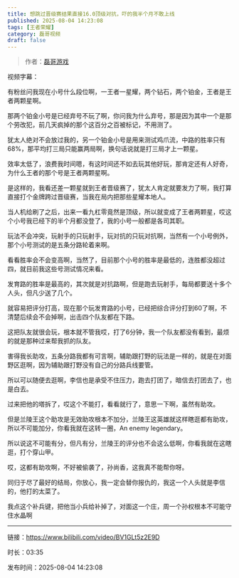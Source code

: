 ```yaml
---
title: 想跳过晋级赛结果直接16.0顶级对抗，吓的我半个月不敢上线
published: 2025-08-04 14:23:08
tags: [王者荣耀]
category: 磊哥视频
draft: false
---
```



> 作者：[磊哥游戏](https://space.bilibili.com/268941858?spm_id_from=333.788.upinfo.head.click)

视频字幕：

有粉丝问我现在小号什么段位啊，一王者一星耀，两个钻石，两个铂金，王者是王者两颗星啊。

那两个铂金小号是已经弃号不玩了啊，你问我为什么弃号，那是因为其中一个是那个劳改犯，前几天疯掉的那个这百分之百被标记，不用测了。

犹太人绝对不会放过我的，另一个铂金小号是用来测试鸡爪流，中路的胜率只有68%，那平均打三局只能赢两局啊，换句话说就是打三局才上一颗星。

效率太低了，浪费我时间嗯，有这时间还不如去玩其他好玩，那肯定还有人好奇，为什么王者的那个号是王者两颗星啊。

是这样的，我看还差一颗星就到王者晋级赛了，犹太人肯定就要发力了啊，我打算直接打个金牌跨过晋级赛，当我在局内把那些星耀本地人。

当人机给刷了之后，出来一看九杠零竟然是顶级，所以就变成了王者两颗星，哎这个小号我已经下的半个月都没登了，我的小号一般都是各司其职。

玩法不会冲突，玩射手的只玩射手，玩对抗的只玩对抗啊，当然有一个小号例外，那个小号测试的是五条分路轮着来啊。

看看胜率会不会变高啊，当然了，目前那个小号的胜率是最低的，连胜都没超过四，就目前我这些号测试情况来看。

发育路的胜率是最高的，其次就是对抗路啊，但是跑去玩射手，每局都要送十多个人头，但凡少送了几个。

就容易把评分打高，现在那个玩发育路的小号，已经把综合评分打到60了啊，不清楚后续会不会掉啊，出击四个队友都在下路。

这把队友就很会玩，根本就不管我哎，打了6分钟，我一个队友都没有看到，最烦的就是那种过来帮我抓的队友。

害得我长助攻，五条分路我都有可言啊，辅助跟打野的玩法是一样的，就是在对面野区逛啊，因为辅助跟打野没有自己的分路兵线要管。

所以可以随便去逛啊，李信也是承受不住压力，跑去打团了，暗信去打团去了，也是白去。

过来把他的塔拆了，哎这个不能打，看看就行了，意思一下啊，虽然有助攻。

但是兰陵王这个助攻是无效助攻根本不加分，兰陵王这英雄就这样瞎逛都有助攻，所以不可能加分，你看我就在这转一圈，An enemy legendary。

所以说这不可能有分，但凡有分，兰陵王的评分也不会这么低啊，你看我就在这瞎逛，打个穿山甲。

哎，这都有助攻啊，不好被偷袭了，孙尚香，这我真不能帮你呀。

同归于尽了最好的结局，你放心，我一定会替你报仇的，我这一个人头就是李信的，他打的太菜了。

我点这个补兵键，把他当小兵给补掉了，对面这一个庄，周一个孙权根本不可能守住水晶啊

---

链接：https://www.bilibili.com/video/BV1GLt5z2E9D

时长：03:35

发布时间：2025-08-04 14:23:08
